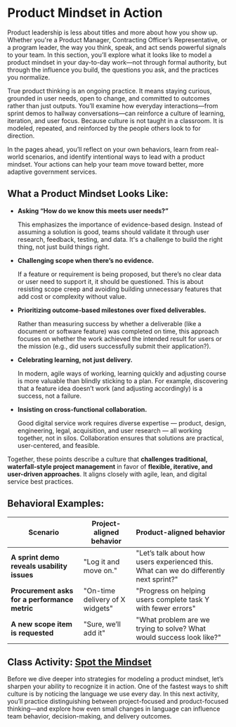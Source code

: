 # Product Mindset in Action 

Product leadership is less about titles and more about how you show up. Whether you're a Product Manager, Contracting Officer’s Representative, or a program leader, the way you think, speak, and act sends powerful signals to your team. In this section, you’ll explore what it looks like to model a product mindset in your day-to-day work—not through formal authority, but through the influence you build, the questions you ask, and the practices you normalize.

True product thinking is an ongoing practice. It means staying curious, grounded in user needs, open to change, and committed to outcomes rather than just outputs. You’ll examine how everyday interactions—from sprint demos to hallway conversations—can reinforce a culture of learning, iteration, and user focus. Because culture is not taught in a classroom. It is modeled, repeated, and reinforced by the people others look to for direction.

In the pages ahead, you’ll reflect on your own behaviors, learn from real-world scenarios, and identify intentional ways to lead with a product mindset. Your actions can help your team move toward better, more adaptive government services.

## What a Product Mindset Looks Like: 

* **Asking “How do we know this meets user needs?”**

  This emphasizes the importance of evidence-based design. Instead of assuming a solution is good, teams should validate it through user research, feedback, testing, and data. It's a challenge to build the right thing, not just build things right.

* **Challenging scope when there’s no evidence.**

  If a feature or requirement is being proposed, but there’s no clear data or user need to support it, it should be questioned. This is about resisting scope creep and avoiding building unnecessary features that add cost or complexity without value.

* **Prioritizing outcome-based milestones over fixed deliverables.**

  Rather than measuring success by whether a deliverable (like a document or software feature) was completed on time, this approach focuses on whether the work achieved the intended result for users or the mission (e.g., did users successfully submit their application?).

* **Celebrating learning, not just delivery.**

  In modern, agile ways of working, learning quickly and adjusting course is more valuable than blindly sticking to a plan. For example, discovering that a feature idea doesn’t work (and adjusting accordingly) is a success, not a failure.

* **Insisting on cross-functional collaboration.**

  Good digital service work requires diverse expertise — product, design, engineering, legal, acquisition, and user research — all working together, not in silos. Collaboration ensures that solutions are practical, user-centered, and feasible.

Together, these points describe a culture that **challenges traditional, waterfall-style project management** in favor of **flexible, iterative, and user-driven approaches**. It aligns closely with agile, lean, and digital service best practices.

## Behavioral Examples:

| Scenario | Project-aligned behavior | Product-aligned behavior |
| ----- | ----- | ----- |
| **A sprint demo reveals usability issues** | "Log it and move on." | "Let’s talk about how users experienced this. What can we do differently next sprint?" |
| **Procurement asks for a performance metric** | "On-time delivery of X widgets" | "Progress on helping users complete task Y with fewer errors" |
| **A new scope item is requested** | "Sure, we’ll add it" | "What problem are we trying to solve? What would success look like?" |

## Class Activity: [Spot the Mindset](https://github.com/usds/ditap-curriculum-update/blob/main/3_Curriculum/3C_DITAP-Adaptation-Curriculum/3C.1_DITAP-Product-Thinking-And-Acquistions-Curriculum/Module%205/Class%20Activity%3A%20Spot%20the%20Mindset.md) 

Before we dive deeper into strategies for modeling a product mindset, let’s sharpen your ability to recognize it in action. One of the fastest ways to shift culture is by noticing the language we use every day. In this next activity, you’ll practice distinguishing between project-focused and product-focused thinking—and explore how even small changes in language can influence team behavior, decision-making, and delivery outcomes.


